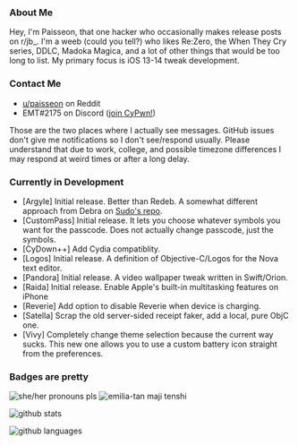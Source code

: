 ### About Me
Hey, I'm Paisseon, that one hacker who occasionally makes release posts on r/jb_. I'm a weeb (could you tell?) who likes Re:Zero, the When They Cry series, DDLC, Madoka Magica, and a lot of other things that would be too long to list. My primary focus is iOS 13-14 tweak development.

### Contact Me
- [u/paisseon](https://reddit.com/u/paisseon) on Reddit
- EMT#2175 on Discord ([join CyPwn!](https://discord.gg/cZ2gBRZvwW))

Those are the two places where I actually see messages. GitHub issues don't give me notifications so I don't see/respond usually. Please understand that due to work, college, and possible timezone differences I may respond at weird times or after a long delay.

### Currently in Development
- \[Argyle] Initial release. Better than Redeb. A somewhat different approach from Debra on [Sudo's repo](https://sudocat-dev.github.io/repo).
- \[CustomPass] Initial release. It lets you choose whatever symbols you want for the passcode. Does not actually change passcode, just the symbols.
- \[CyDown++] Add Cydia compatiblity.
- \[Logos] Initial release. A definition of Objective-C/Logos for the Nova text editor.
- \[Pandora] Initial release. A video wallpaper tweak written in Swift/Orion.
- \[Raida] Initial release. Enable Apple's built-in multitasking features on iPhone
- \[Reverie] Add option to disable Reverie when device is charging.
- \[Satella] Scrap the old server-sided receipt faker, add a local, pure ObjC one.
- \[Vivy] Completely change theme selection because the current way sucks. This new one allows you to use a custom battery icon straight from the preferences.

### Badges are pretty
![she/her pronouns pls](https://img.shields.io/badge/pronouns-she%2Fher-e91f63)
![emilia-tan maji tenshi](https://img.shields.io/badge/waifu-emilia-%234a00cc)

![github stats](https://github-readme-stats.vercel.app/api?username=paisseon&show_icons=true&count_private=true&theme=dark&hide_title=true)

![github languages](https://github-readme-stats.vercel.app/api/top-langs/?username=paisseon&theme=dark&layout=compact&hide_title=true)
